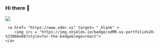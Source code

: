 ### Hi there 👋

<div align = "left">
    <a href= "https://www.linkedin.com/in/xdmr/" target= "_blank" >
        <img src = "https://img.shields.io/badge/linkedin-%230077B5.svg?style=for-the-badge&logo=linkedin&logoColor=white">
    </a>
    
     <a href= "https://www.xdmr.us" target= "_blank" >
        <img src = "https://img.shields.io/badge/xdMR.us-portfolio%20-%23066e88?style=for-the-badge&logo=react">
    </a>
    
    
</div>
